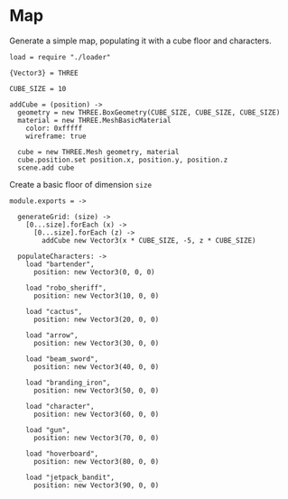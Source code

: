 Map
===

Generate a simple map, populating it with a cube floor and characters.

    load = require "./loader"

    {Vector3} = THREE

    CUBE_SIZE = 10
    
    addCube = (position) ->
      geometry = new THREE.BoxGeometry(CUBE_SIZE, CUBE_SIZE, CUBE_SIZE)
      material = new THREE.MeshBasicMaterial
        color: 0xfffff
        wireframe: true

      cube = new THREE.Mesh geometry, material
      cube.position.set position.x, position.y, position.z
      scene.add cube

Create a basic floor of dimension `size`

    module.exports = ->

      generateGrid: (size) ->
        [0...size].forEach (x) ->
          [0...size].forEach (z) ->
            addCube new Vector3(x * CUBE_SIZE, -5, z * CUBE_SIZE)

      populateCharacters: ->
        load "bartender",
          position: new Vector3(0, 0, 0)

        load "robo_sheriff",
          position: new Vector3(10, 0, 0)

        load "cactus",
          position: new Vector3(20, 0, 0)

        load "arrow",
          position: new Vector3(30, 0, 0)

        load "beam_sword",
          position: new Vector3(40, 0, 0)

        load "branding_iron",
          position: new Vector3(50, 0, 0)

        load "character",
          position: new Vector3(60, 0, 0)

        load "gun",
          position: new Vector3(70, 0, 0)

        load "hoverboard",
          position: new Vector3(80, 0, 0)

        load "jetpack_bandit",
          position: new Vector3(90, 0, 0)
